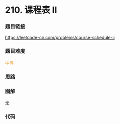 # 210. 课程表 II

### 题目链接

https://leetcode-cn.com/problems/course-schedule-ii

### 题目难度

<font color=#F0AD4E>中等</font>

### 思路



### 图解

无

### 代码

```python
```